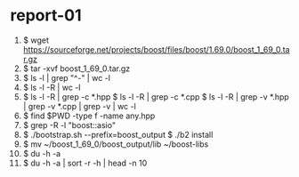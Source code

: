 # report-01
1. $ wget https://sourceforge.net/projects/boost/files/boost/1.69.0/boost_1_69_0.tar.gz
2. $ tar -xvf boost_1_69_0.tar.gz
3. $ ls -l | grep "^-" | wc -l
4. $ ls -l -R | wc -l
5. $ ls -l -R | grep -c *.hpp
   $ ls -l -R | grep -c *.cpp
   $ ls -l -R | grep -v *.hpp | grep -v *.cpp | grep -v | wc -l 
6. $ find $PWD -type f -name any.hpp
7. $ grep -R -l "boost::asio"
8. $ ./bootstrap.sh --prefix=boost_output
   $ ./b2 install    
9. $ mv ~/boost_1_69_0/boost_output/lib ~/boost-libs
10. $ du -h -a 
11. $ du -h -a | sort -r -h | head -n 10
